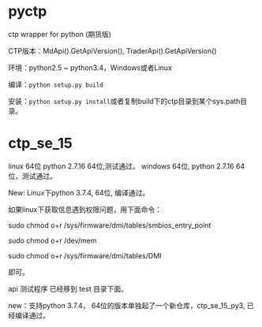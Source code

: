 pyctp
=====

ctp wrapper for python (期货版)

CTP版本：MdApi().GetApiVersion(), TraderApi().GetApiVersion()

环境：python2.5 ~ python3.4，Windows或者Linux

编译：`python setup.py build`

安装：`python setup.py install`或者复制build下的ctp目录到某个sys.path目录。
# ctp_se_15

linux 64位 python 2.7.16 64位,测试通过。
windows 64位, python 2.7.16 64 位，测试通过。

New: Linux下python 3.7.4, 64位, 编译通过。

如果linux下获取信息遇到权限问题，用下面命令：

sudo chmod o+r  /sys/firmware/dmi/tables/smbios_entry_point

sudo chmod o+r /dev/mem

sudo chmod o+r /sys/firmware/dmi/tables/DMI

即可。

api 测试程序 已经移到 test 目录下面。

new：支持python 3.7.4， 64位的版本单独起了一个新仓库，ctp_se_15_py3, 已经编译通过。
